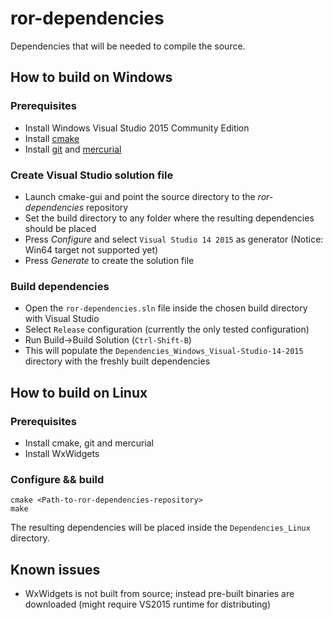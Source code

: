 # ror-dependencies
Dependencies that will be needed to compile the source.

## How to build on Windows

### Prerequisites

  * Install Windows Visual Studio 2015 Community Edition
  * Install [cmake](https://cmake.org/download/)
  * Install [git](https://git-scm.com/download) and [mercurial](https://www.mercurial-scm.org/)

### Create Visual Studio solution file

  * Launch cmake-gui and point the source directory to the _ror-dependencies_ repository
  * Set the build directory to any folder where the resulting dependencies should be placed
  * Press _Configure_ and select `Visual Studio 14 2015` as generator (Notice: Win64 target not supported yet)
  * Press _Generate_ to create the solution file
  
### Build dependencies

  * Open the `ror-dependencies.sln` file inside the chosen build directory with Visual Studio
  * Select `Release` configuration (currently the only tested configuration)
  * Run Build->Build Solution (`Ctrl-Shift-B`)
  * This will populate the `Dependencies_Windows_Visual-Studio-14-2015` directory with the freshly built dependencies

## How to build on Linux

### Prerequisites

  * Install cmake, git and mercurial
  * Install WxWidgets
  
### Configure && build

    cmake <Path-to-ror-dependencies-repository>
	make
	
The resulting dependencies will be placed inside the `Dependencies_Linux` directory.
  
## Known issues

  * WxWidgets is not built from source; instead pre-built binaries are downloaded (might require VS2015 runtime for distributing)
  
